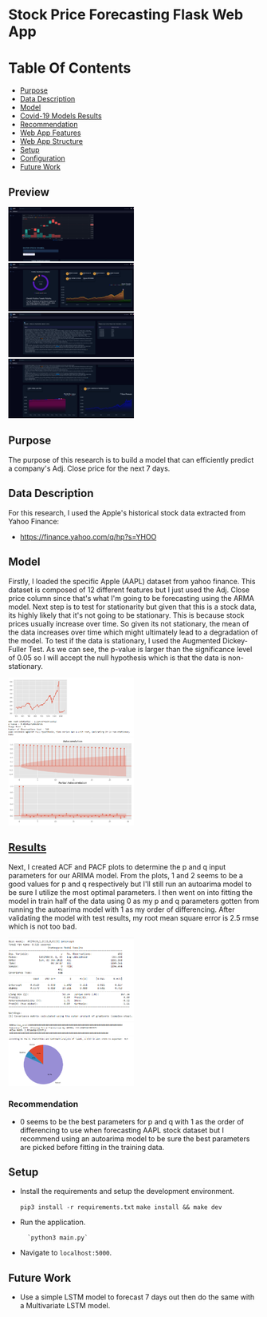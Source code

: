 # Stock Price Forecasting Flask Web App


 # Table Of Contents
* [Purpose](#purpose)
* [Data Description](#data-description)
* [Model](#model)
* [Covid-19 Models Results](#results)
* [Recommendation](#recommendation)
* [Web App Features](#web-app-features)
* [Web App Structure](#web-app-structure)
* [Setup](#setup)
* [Configuration](#configuration)
* [Future Work](#future-work)
  
 ## Preview
  <img src='screenshots/home.PNG' width='50%'/>
  <img src='screenshots/results.PNG' width='50%'/>
  <img src='screenshots/results2.PNG' width='50%'/>
  <img src='screenshots/results3.PNG' width='50%'/>
  
## Purpose
The purpose of this research is to build a model that can efficiently predict a company's Adj. Close price for the next 7 days.

## Data Description
For this research, I used the Apple's historical stock data extracted from Yahoo Finance: 
* https://finance.yahoo.com/q/hp?s=YHOO


## Model
Firstly, I loaded the specific Apple (AAPL) dataset from yahoo finance. This dataset is composed of 12 different features but I just used the Adj. Close price column since that's what I'm going to be forecasting using the ARMA model. Next step is to test for stationarity but given that this is a stock data, its highly likely that it's not going to be stationary. This is because stock prices usually increase over time. So given its not stationary, the mean of the data increases over time which might ultimately lead to a degradation of the model. 
To test if the data is stationary, I used the Augmented Dickey-Fuller Test. As we can see, the p-value is larger than the significance level of 0.05 so I will accept the null hypothesis which is that the data is non-stationary. 
  
  <img src='screenshots/trends.PNG' width='50%'/>
  <img src='screenshots/corr.PNG' width='50%'/>
  
## [Results](./arima_and_nlp.ipynb)
Next, I created ACF and PACF plots to determine the p and q input parameters for our ARIMA model. From the plots, 1 and 2 seems to be a good values for p and q respectively but I'll still run an autoarima model to be sure I utilize the most optimal parameters. I then went on into fitting the model in train half of the data using 0 as my p and q parameters gotten from running the autoarima model with 1 as my order of differencing. After validating the model with test results, my root mean square error is 2.5 rmse which is not too bad. 
    
  <img src='screenshots/autoarima.PNG' width='50%'/>
    <img src='screenshots/error.PNG' width='50%'/>
  <img src='screenshots/twitter.PNG' width='50%'/>


### Recommendation
* 0 seems to be the best parameters for p and q with 1 as the order of differencing to use when forecasting AAPL stock dataset but I recommend using an autoarima model to be sure the best parameters are picked before fitting in the training data.

## Setup
- Install the requirements and setup the development environment.

	`pip3 install -r requirements.txt`
	`make install && make dev`

- Run the application.

		`python3 main.py`

- Navigate to `localhost:5000`.

## Future Work
   * Use a simple LSTM model to forecast 7 days out then do the same with a Multivariate LSTM model. 
